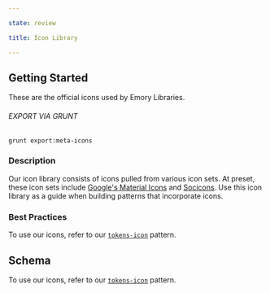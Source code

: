 ```yaml
---

state: review

title: Icon Library

---
```


## Getting Started

These are the official icons used by Emory Libraries.

###### EXPORT VIA GRUNT

```
grunt export:meta-icons
```


### Description

Our icon library consists of icons pulled from various icon sets. At preset, these icon sets include [Google's Material Icons](https://material.io/tools/icons/?style=outline) and [Socicons](http://www.socicon.com/). Use this icon library as a guide when building patterns that incorporate icons.


### Best Practices

To use our icons, refer to our [`tokens-icon`](/patterns/10-tokens-10-globals-icon/10-tokens-10-globals-icon.html) pattern.


## Schema

To use our icons, refer to our [`tokens-icon`](/patterns/10-tokens-10-globals-icon/10-tokens-10-globals-icon.html) pattern.
